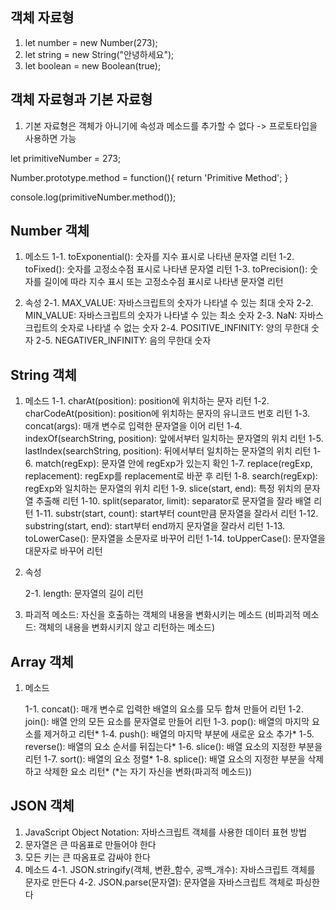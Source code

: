 ## 객체 자료형

1. let number = new Number(273);
2. let string = new String("안녕하세요");
3. let boolean = new Boolean(true);

## 객체 자료형과 기본 자료형

1. 기본 자료형은 객체가 아니기에 속성과 메소드를 추가할 수 없다
-> 프로토타입을 사용하면 가능

let primitiveNumber = 273;

Number.prototype.method = function(){
    return 'Primitive Method';
}

console.log(primitiveNumber.method());

## Number 객체

1. 메소드
    1-1. toExponential(): 숫자를 지수 표시로 나타낸 문자열 리턴
    1-2. toFixed(): 숫자를 고정소수점 표시로 나타낸 문자열 리턴
    1-3. toPrecision(): 숫자를 길이에 따라 지수 표시 또는 고정소수점 표시로 나타낸 문자열 리턴

 2. 속성
    2-1. MAX_VALUE: 자바스크립트의 숫자가 나타낼 수 있는 최대 숫자
    2-2. MIN_VALUE: 자바스크립트의 숫자가 나타낼 수 있는 최소 숫자
    2-3. NaN: 자바스크립트의 숫자로 나타낼 수 없는 숫자
    2-4. POSITIVE_INFINITY: 양의 무한대 숫자
    2-5. NEGATIVER_INFINITY: 음의 무한대 숫자

## String 객체

1. 메소드
    1-1. charAt(position): position에 위치하는 문자 리턴
    1-2. charCodeAt(position): position에 위치하는 문자의 유니코드 번호 리턴
    1-3. concat(args): 매개 변수로 입력한 문자열을 이어 리턴
    1-4. indexOf(searchString, position): 앞에서부터 일치하는 문자열의 위치 리턴
    1-5. lastIndex(searchString, position): 뒤에서부터 일치하는 문자열의 위치 리턴
    1-6. match(regExp): 문자열 안에 regExp가 있는지 확인
    1-7. replace(regExp, replacement): regExp를 replacement로 바꾼 후 리턴
    1-8. search(regExp): regExp와 일치하는 문자열의 위치 리턴
    1-9. slice(start, end): 특정 위치의 문자열 추출해 리턴
    1-10. split(separator, limit): separator로 문자열을 잘라 배열 리턴
    1-11. substr(start, count): start부터 count만큼 문자열을 잘라서 리턴
    1-12. substring(start, end): start부터 end까지 문자열을 잘라서 리턴
    1-13. toLowerCase(): 문자열을 소문자로 바꾸어 리턴
    1-14. toUpperCase(): 문자열을 대문자로 바꾸어 리턴

2. 속성

    2-1. length: 문자열의 길이 리턴

3. 파괴적 메소드: 자신을 호출하는 객체의 내용을 변화시키는 메소드
(비파괴적 메소드: 객체의 내용을 변화시키지 않고 리턴하는 메소드)

## Array 객체

1. 메소드

    1-1. concat(): 매개 변수로 입력한 배열의 요소를 모두 합쳐 만들어 리턴
    1-2. join(): 배열 안의 모든 요소를 문자열로 만들어 리턴
    1-3. pop(): 배열의 마지막 요소를 제거하고 리턴*
    1-4. push(): 배열의 마지막 부분에 새로운 요소 추가*
    1-5. reverse(): 배열의 요소 순서를 뒤집는다*
    1-6. slice(): 배열 요소의 지정한 부분을 리턴
    1-7. sort(): 배열의 요소 정렬*
    1-8. splice(): 배열 요소의 지정한 부분을 삭제하고 삭제한 요소 리턴*
    (*는 자기 자신을 변화(파괴적 메소드))

## JSON 객체

1. JavaScript Object Notation: 자바스크립트 객체를 사용한 데이터 표현 방법
2. 문자열은 큰 따옴표로 만들어야 한다
3. 모든 키는 큰 따옴표로 감싸야 한다
4. 메소드
    4-1. JSON.stringify(객체, 변환_함수, 공백_개수): 자바스크립트 객체를 문자로 만든다
    4-2. JSON.parse(문자열): 문자열을 자바스크립트 객체로 파싱한다
